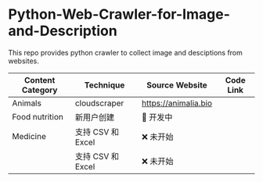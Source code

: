 # Python-Web-Crawler-for-Image-and-Description
This repo provides python crawler to collect image and desciptions from websites.

| Content Category |  Technique  | Source Website | Code Link |
|------------------|-------------|----------------|-----------|
| Animals          | cloudscraper| https://animalia.bio | |
| Food nutrition       | 新用户创建          | 🚧 开发中 |
| Medicine   | 支持 CSV 和 Excel   | ❌ 未开始 |
|    | 支持 CSV 和 Excel   | ❌ 未开始 |
